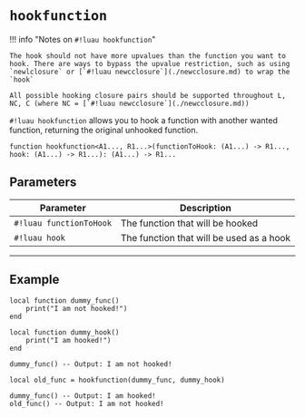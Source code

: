 # `hookfunction`

!!! info "Notes on `#!luau hookfunction`"

    The hook should not have more upvalues than the function you want to hook. There are ways to bypass the upvalue restriction, such as using `newlclosure` or [`#!luau newcclosure`](./newcclosure.md) to wrap the `hook`

    All possible hooking closure pairs should be supported throughout L, NC, C (where NC = [`#!luau newcclosure`](./newcclosure.md))

`#!luau hookfunction` allows you to hook a function with another wanted function, returning the original unhooked function.

```luau
function hookfunction<A1..., R1...>(functionToHook: (A1...) -> R1..., hook: (A1...) -> R1...): (A1...) -> R1...
```

## Parameters

| Parameter | Description |
|-----------|-------------|
| `#!luau functionToHook` | The function that will be hooked |
| `#!luau hook` | The function that will be used as a hook |

---

## Example

```luau title="Hooking functions with hookfunction" linenums="1"
local function dummy_func()
    print("I am not hooked!")
end

local function dummy_hook()
    print("I am hooked!")
end

dummy_func() -- Output: I am not hooked!

local old_func = hookfunction(dummy_func, dummy_hook)

dummy_func() -- Output: I am hooked!
old_func() -- Output: I am not hooked!
```
